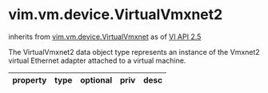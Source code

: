 vim.vm.device.VirtualVmxnet2
============================
inherits from [vim.vm.device.VirtualVmxnet](docs/vim.vm.device.VirtualVmxnet.md)
as of [VI API 2.5](vim.version.md#vim.version.version2)


The VirtualVmxnet2 data object type represents an instance   of the Vmxnet2 virtual Ethernet adapter attached to a virtual machine.

| property | type | optional | priv | desc |
|:---------|:-----|:---------|:-----|:-----|


